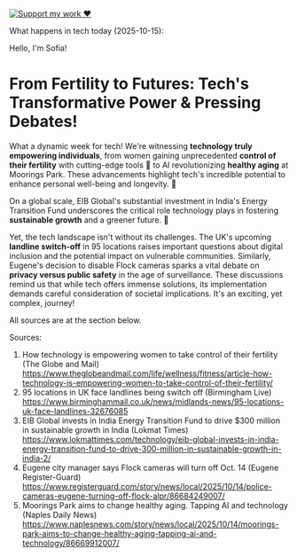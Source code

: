 [![Support my work ❤️](https://img.shields.io/badge/Support%20my%20work%20❤️-orange?style=for-the-badge&logo=patreon&logoColor=white)](https://www.patreon.com/c/evertonics)

What happens in tech today (2025-10-15):

Hello, I'm Sofia!

# From Fertility to Futures: Tech's Transformative Power & Pressing Debates!

What a dynamic week for tech! We're witnessing **technology truly empowering individuals**, from women gaining unprecedented **control of their fertility** with cutting-edge tools 🤰 to AI revolutionizing **healthy aging** at Moorings Park. These advancements highlight tech's incredible potential to enhance personal well-being and longevity. 🚀

On a global scale, EIB Global's substantial investment in India's Energy Transition Fund underscores the critical role technology plays in fostering **sustainable growth** and a greener future. 🌱

Yet, the tech landscape isn't without its challenges. The UK's upcoming **landline switch-off** in 95 locations raises important questions about digital inclusion and the potential impact on vulnerable communities. Similarly, Eugene's decision to disable Flock cameras sparks a vital debate on **privacy versus public safety** in the age of surveillance. These discussions remind us that while tech offers immense solutions, its implementation demands careful consideration of societal implications. It's an exciting, yet complex, journey!

All sources are at the section below.

Sources:
1. How technology is empowering women to take control of their fertility (The Globe and Mail)
   https://www.theglobeandmail.com/life/wellness/fitness/article-how-technology-is-empowering-women-to-take-control-of-their-fertility/
2. 95 locations in UK face landlines being switch off (Birmingham Live)
   https://www.birminghammail.co.uk/news/midlands-news/95-locations-uk-face-landlines-32676085
3. EIB Global invests in India Energy Transition Fund to drive $300 million in sustainable growth in India (Lokmat Times)
   https://www.lokmattimes.com/technology/eib-global-invests-in-india-energy-transition-fund-to-drive-300-million-in-sustainable-growth-in-india-2/
4. Eugene city manager says Flock cameras will turn off Oct. 14 (Eugene Register-Guard)
   https://www.registerguard.com/story/news/local/2025/10/14/police-cameras-eugene-turning-off-flock-alpr/86684249007/
5. Moorings Park aims to change healthy aging. Tapping AI and technology (Naples Daily News)
   https://www.naplesnews.com/story/news/local/2025/10/14/moorings-park-aims-to-change-healthy-aging-tapping-ai-and-technology/86669912007/